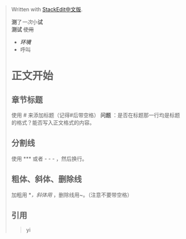 


> Written with [StackEdit中文版](https://stackedit.cn/).
>
> **测**了*一次*小**试**  
> **测试** ~~使用~~  
> + ***环境***  
> + 呼叫
>  # 正文开始  
>   ## 章节标题  
>   使用 # 来添加标题（记得#后带空格）
>   **问题** ：是否在标题那一行均是标题的格式？能否写入正文格式的内容。  
>   
>  ## 分割线  
>  使用 *** 或者 - - - ，然后换行。
>  
>  ## 粗体、斜体、删除线  
>  加粗用 **，斜体用* ，删除线用~。（注意不要带空格）
>  
>  ## 引用  
>  >yi

 

 

<!--stackedit_data:
eyJoaXN0b3J5IjpbLTE1MDU3MTMzNTgsLTExNzIxMTYyMDMsMT
U2MTg3OTI1LDEwNzc3MTMzOTksMTM5NjU0NTYzMCwtNjU0NTQ5
NDk3LDIwOTAyNzYzMzcsNDQwOTA1NjE5XX0=
-->